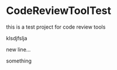# CodeReviewToolTest

this is a test project for code review tools

klsdjfslja

new line...

something
